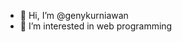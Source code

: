 - 👋 Hi, I’m @genykurniawan
- 👀 I’m interested in web programming

<!---
genykurniawan/genykurniawan is a ✨ special ✨ repository because its `README.md` (this file) appears on your GitHub profile.
You can click the Preview link to take a look at your changes.
--->
